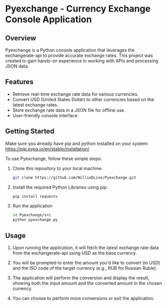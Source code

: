 # Pyexchange - Currency Exchange Console Application

## Overview

Pyexchange is a Python console application that leverages the exchangerate-api to provide accurate exchange rates. This project was created to gain hands-on experience in working with APIs and processing JSON data.

## Features

- Retrieve real-time exchange rate data for various currencies.
- Convert USD (United States Dollar) to other currencies based on the latest exchange rates.
- Store exchange rate data in a JSON file for offline use.
- User-friendly console interface.

## Getting Started

Make sure you already have pip and python installed on your system: https://pip.pypa.io/en/stable/installation/

To use Pyexchange, follow these simple steps:

1. Clone this repository to your local machine:

   ```bash
   git clone https://github.com/WillieDLive/Pyexchange.git

2. Install the required Python Libraries using pip:

    ```bash
    pip install requests

3. Run the application

    ```bash
    cd Pyexchange/src
    python pyexchange.py

## Usage

1. Upon running the application, it will fetch the latest exchange rate data from the exchangerate-api using USD as the base currency.

2. You will be prompted to enter the amount you'd like to convert (in USD) and the ISO code of the target currency (e.g., RUB for Russian Ruble).

3. The application will perform the conversion and display the result, showing both the input amount and the converted amount in the chosen currency.

4. You can choose to perform more conversions or exit the application.
